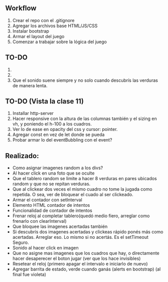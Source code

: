 ## Workflow

1. Crear el repo con el .gitignore
2. Agregar los archivos base HTML/JS/CSS
3. Instalar bootstrap
4. Armar el layout del juego
5. Comenzar a trabajar sobre la lógica del juego


## TO-DO
   
1. 
2. 
3. Que el sonido suene siempre y no solo cuando descubrís las verduras de manera lenta. 

## TO-DO (Vista la clase 11)

1. Installar http-server
2. Hacer responsive con la altura de las columnas también y el sizing en vh, y poniendo el h-100 a los cuadros.
3. Ver lo de ease en opacity del css y cursor: pointer.
4. Agregar const en vez de let donde se pueda
5. Probar armar lo del eventBubbling con el event?


## Realizado:
- Como asignar imagenes random a los divs?
- Al hacer click en una foto que se oculte
- Que el tablero random se limite a hacer 8 verduras en pares ubicados random y que no se repitan verduras.
- Que al clickear dos veces el mismo cuadro no tome la jugada como repetida. O sea, ver de bloquear el cuado al ser clickeado.
- Armar el contador con setInterval
- Elemento HTML contador de intentos
- Funcionalidad de contador de intentos
- Frenar reloj al completar tablero(quedó medio fiero, arreglar como frenarlo con clearInterval)
- Que bloquee las imagenes acertadas también
- Si descubrís dos imagenes acertadas y clickeas rápido ponés más como acertadas. Arreglar eso. Lo mismo si no acertás. Es el setTimeout Seguro.
- Sonido al hacer click en imagen
- Que no asigne mas imagenes que los cuadros que hay, o directamente hacer desaperecer el boton jugar (ver que los hace invisibles)
- Resetear el reloj (primero apagar el intervalo e iniciarlo de nuevo)
- Agregar barrita de estado, verde cuando ganás (alerts en bootstrap) (al final fue violeta)